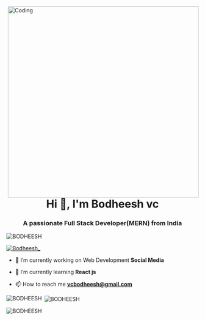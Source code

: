 <img align="right" alt="Coding" width="500" src="https://camo.githubusercontent.com/cae12fddd9d6982901d82580bdf321d81fb299141098ca1c2d4891870827bf17/68747470733a2f2f6d69726f2e6d656469756d2e636f6d2f6d61782f313336302f302a37513379765349765f7430696f4a2d5a2e676966">

<h1 align="center">Hi 👋, I'm Bodheesh vc</h1>
<h3 align="center">A passionate Full Stack Developer(MERN) from India</h3>

<p align="left"> <img src="https://komarev.com/ghpvc/?username=BODHEESH&label=Profile%20views&color=0e75b6&style=flat" alt="BODHEESH" /> </p>

<p align="left"> <a href="https://twitter.com/Bodheesh_" target="blank"><img src="https://img.shields.io/twitter/follow/Bodheesh_?logo=twitter&style=for-the-badge" alt="Bodheesh_" /></a> </p>

- 🔭 I’m currently working on Web Development **Social Media**

- 🌱 I’m currently learning **React js**

- 📫 How to reach me **vcbodheesh@gmail.com**
<!--  -->


<p><img align="left" src="https://github-readme-stats.vercel.app/api/top-langs?username=BODHEESH&show_icons=true&locale=en&layout=compact" alt="BODHEESH" /></p>

<p>&nbsp;<img align="center" src="https://github-readme-stats.vercel.app/api?username=BODHEESH&show_icons=true&locale=en" alt="BODHEESH" /></p>

<p><img align="center" src="https://github-readme-streak-stats.herokuapp.com/?user=BODHEESH&" alt="BODHEESH" /></p>
